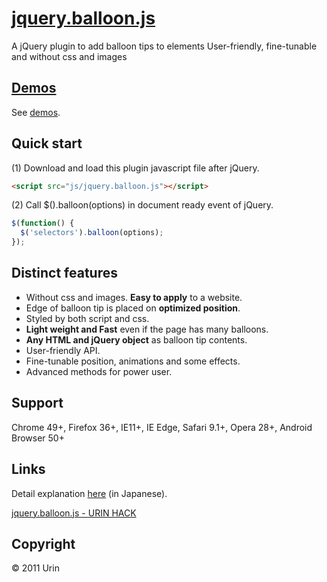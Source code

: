 # [jquery.balloon.js](//urin.github.io/jquery.balloon.js/)
A jQuery plugin to add balloon tips to elements User-friendly, fine-tunable and without css and images

[Demos](//urin.github.io/jquery.balloon.js/)
------------------------
See [demos](//urin.github.io/jquery.balloon.js/).

Quick start
------------------------
(1) Download and load this plugin javascript file after jQuery.  

```html
<script src="js/jquery.balloon.js"></script>
```

(2) Call $().balloon(options) in document ready event of jQuery.  

```javascript
$(function() {
  $('selectors').balloon(options);
});
```

Distinct features
------------------------
+ Without css and images. **Easy to apply** to a website.
+ Edge of balloon tip is placed on **optimized position**.
+ Styled by both script and css.
+ **Light weight and Fast** even if the page has many balloons.
+ **Any HTML and jQuery object** as balloon tip contents.
+ User-friendly API.
+ Fine-tunable position, animations and some effects.
+ Advanced methods for power user.

## Support
Chrome 49+, Firefox 36+, IE11+, IE Edge, Safari 9.1+, Opera 28+, Android Browser 50+

## Links
Detail explanation [here](//urin.github.io/posts/2014/jquery-balloon-js/) (in Japanese).

[jquery.balloon.js - URIN HACK](//urin.github.io/posts/2014/jquery-balloon-js/)

Copyright
------------------------
&copy; 2011 Urin
